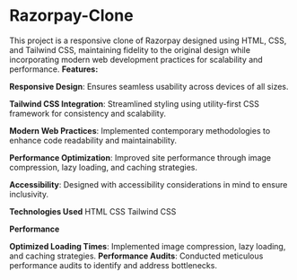 # Razorpay-Clone
This project is a responsive clone of Razorpay designed using HTML, CSS, and Tailwind CSS, maintaining fidelity to the original design while incorporating modern web development practices for scalability and performance.
**Features:**

**Responsive Design**: Ensures seamless usability across devices of all sizes.

**Tailwind CSS Integration**: Streamlined styling using utility-first CSS framework for consistency and scalability.

**Modern Web Practices**: Implemented contemporary methodologies to enhance code readability and maintainability.

**Performance Optimization**: Improved site performance through image compression, lazy loading, and caching strategies.

**Accessibility**: Designed with accessibility considerations in mind to ensure inclusivity.

**Technologies Used**
HTML
CSS
Tailwind CSS

**Performance**

**Optimized Loading Times**:
Implemented image compression, lazy loading, and caching strategies.
**Performance Audits**:
Conducted meticulous performance audits to identify and address bottlenecks.
